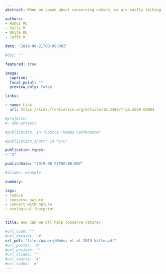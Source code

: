 ```yaml
---
abstract: When we speak about conserving nature, we are really talking about taking care of our future, because nature provides essential resources for our survival and enjoyment. We asked an international group of scientists working on different environmental issues worldwide to identify important practical actions that we can all do to help conserve nature. We obtained nearly 100 responses and grouped them into three main categories 1 Actions to reduce our ecological footprint; 2 Actions to conserve nature; and 3 Actions that help us connect with nature. We briefly explain actions that can be performed daily to reduce our impact on nature, and provide some useful links for further reading.

authors:
- Muñoz MC
- Valle M
- White RL
- Jaffé R

date: "2019-06-21T00:00:00Z"

#doi: ""

featured: true

image:
  caption: ''
  focal_point: ""
  preview_only: false

links:

- name: Link
  url: https://kids.frontiersin.org/article/10.3389/frym.2019.00084

#projects:
#- phD-project

#publication: In *Source Themes Conference*

#publication_short: In *STC*

publication_types:
- "2"

publishDate: "2019-06-21T00:00:00Z"

#slides: example

summary: 

tags:
- reduce
- conserve nature
- connect with nature
- ecological footprint


title: How can we all help conserve nature?

#url_code: ""
#url_dataset: '#'
url_pdf: "files/papers/Muñoz et al 2019_Valle.pdf"
#url_poster: '#'
#url_project: ""
#url_slides: ""
#url_source: '#'
#url_video: '#'
---
```


